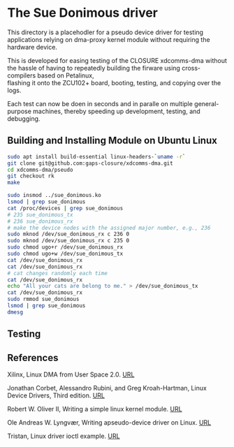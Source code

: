 # The Sue Donimous driver

This directory is a placehodler for a pseudo device driver for testing applications 
relying on dma-proxy kernel module without requiring the hardware device.

This is developed for easing testing of the CLOSURE xdcomms-dma without the hassle
of having to repeatedly building the firware using cross-compilers based on Petalinux,  
flashing it onto the ZCU102+ board, booting, testing, and copying over the logs.

Each test can now be doen in seconds and in paralle on multiple general-purpose machines,
thereby speeding up development, testing, and debugging.

## Building and Installing Module on Ubuntu Linux 

```bash
sudo apt install build-essential linux-headers-`uname -r`
git clone git@github.com:gaps-closure/xdcomms-dma.git
cd xdcomms-dma/pseudo
git checkout rk
make

sudo insmod ../sue_donimous.ko
lsmod | grep sue_donimous
cat /proc/devices | grep sue_donimous
# 235 sue_donimous_tx
# 236 sue_donimous_rx
# make the device nodes with the assigned major number, e.g., 236
sudo mknod /dev/sue_donimous_rx c 236 0
sudo mknod /dev/sue_donimous_rx c 235 0
sudo chmod ugo+r /dev/sue_donimous_rx
sudo chmod ugo+w /dev/sue_donimous_tx
cat /dev/sue_donimous_rx
cat /dev/sue_donimous_rx 
# cat changes randomly each time
cat /dev/sue_donimous_rx
echo "All your cats are belong to me." > /dev/sue_donimous_tx
cat /dev/sue_donimous_rx
sudo rmmod sue_donimous
lsmod | grep sue_donimous
dmesg
```

## Testing

## References

Xilinx, Linux DMA from User Space 2.0.
[URL](https://xilinx-wiki.atlassian.net/wiki/spaces/A/pages/1027702787/Linux+DMA+From+User+Space+2.0)

Jonathan Corbet, Alessandro Rubini, and Greg Kroah-Hartman, Linux Device Drivers, Third edition.
[URL](https://lwn.net/Kernel/LDD3/)

Robert W. Oliver II,  Writing a simple linux kernel module.
[URL](https://blog.sourcerer.io/writing-a-simple-linux-kernel-module-d9dc3762c234)

Ole Andreas W. Lyngvær, Writing  apseudo-device driver on Linux.
[URL](https://lyngvaer.no/log/writing-pseudo-device-driver)

Tristan, Linux driver ioctl example.
[URL](https://github.com/Tristaan/linux-driver-ioctl-example)
